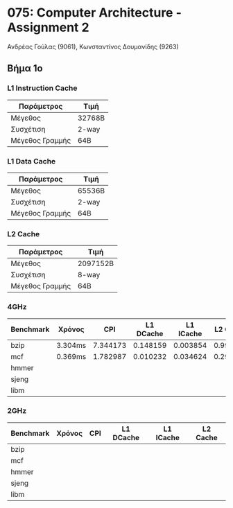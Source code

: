 # 075: Computer Architecture - Assignment 2

Ανδρέας Γούλας (9061), Κωνσταντίνος Δουμανίδης (9263)

## Βήμα 1ο

### L1 Instruction Cache

Παράμετρος     |Τιμή
---------------|------
Μέγεθος        |32768B
Συσχέτιση      |2-way
Μέγεθος Γραμμής|64B

### L1 Data Cache

Παράμετρος     |Τιμή
---------------|------
Μέγεθος        |65536B
Συσχέτιση      |2-way
Μέγεθος Γραμμής|64B

### L2 Cache

Παράμετρος     |Τιμή
---------------|--------
Μέγεθος        |2097152B
Συσχέτιση      |8-way
Μέγεθος Γραμμής|64B

### 4GHz

Benchmark|Χρόνος |CPI     |L1 DCache|L1 ICache|L2 Cache
---------|-------|--------|---------|---------|--------
bzip     |3.304ms|7.344173|0.148159 |0.003854 |0.998901
mcf      |0.369ms|1.782987|0.010232 |0.034624 |0.299419
hmmer    |
sjeng    |
libm     |

### 2GHz

Benchmark|Χρόνος |CPI     |L1 DCache|L1 ICache|L2 Cache
---------|-------|--------|---------|---------|--------
bzip     |
mcf      |
hmmer    |
sjeng    |
libm     |
